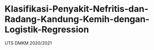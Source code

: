 # Klasifikasi-Penyakit-Nefritis-dan-Radang-Kandung-Kemih-dengan-Logistik-Regression
UTS DMKM 2020/2021
